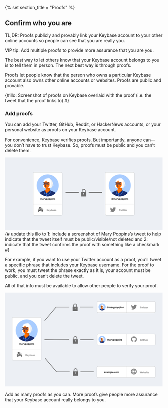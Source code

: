{% set section_title = "Proofs" %}

## Confirm who you are 
TL;DR: Proofs publicly and provably link your Keybase account to your other online accounts so people can see that you are really you.

VIP tip: Add multiple proofs to provide more assurance that you are you.

The best way to let others know that your Keybase account belongs to you is to tell them in person. The next best way is through proofs.  

Proofs let people know that the person who owns a particular Keybase account also owns other online accounts or websites. Proofs are public and provable.

{#illo: Screenshot of proofs on Keybase overlaid with the proof (i.e. the tweet that the proof links to) #}

### Add proofs
You can add your Twitter, GitHub, Reddit, or HackerNews accounts, or your personal website as proofs on your Keybase account. 

For convenience, Keybase verifies proofs. But importantly, anyone can—you don’t have to trust Keybase. So, proofs must be public and you can’t delete them.

![](/img/kb-one-account.png)
{# update this illo to 1: include a screenshot of Mary Poppins’s tweet to help indicate that the tweet itself must be public/visible/not deleted and 2: indicate that the tweet confirms the proof with something like a checkmark #}

For example, if you want to use your Twitter account as a proof, you’ll tweet a specific phrase that includes your Keybase username. For the proof to work, you must tweet the phrase exactly as it is, your account must be public, and you can’t delete the tweet.

All of that info must be available to allow other people to verify your proof.

![](/img/kb-three-accounts.png)

Add as many proofs as you can. More proofs give people more assurance that your Keybase account really belongs to you. 

